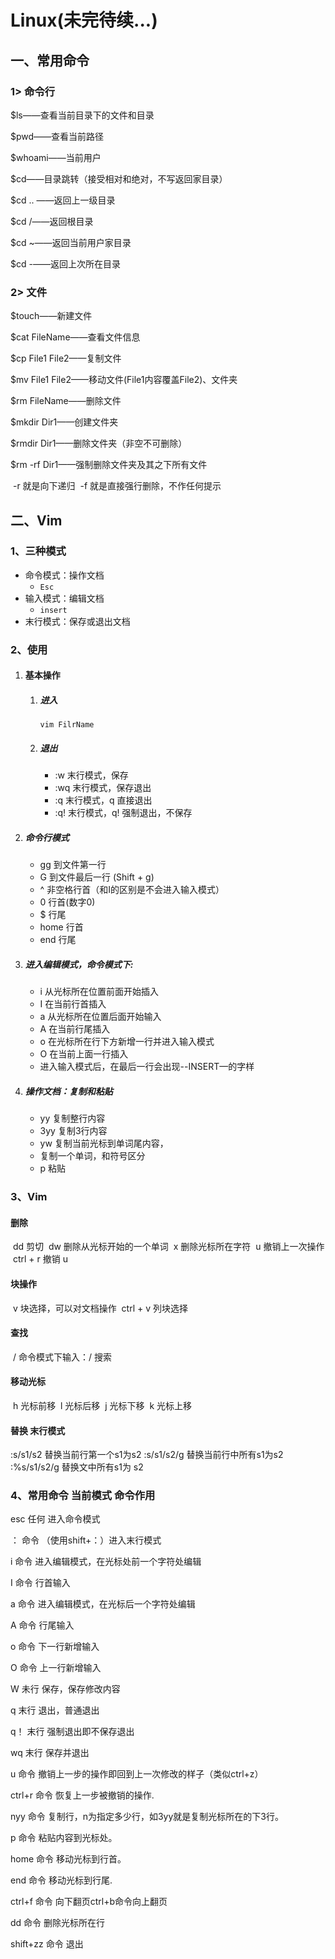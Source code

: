 # Linux(未完待续...)

## 一、常用命令

### 1> 命令行

$ls——查看当前目录下的文件和目录

$pwd——查看当前路径

$whoami——当前用户

$cd——目录跳转（接受相对和绝对，不写返回家目录）

$cd .. ——返回上一级目录

$cd /——返回根目录

$cd ~——返回当前用户家目录

$cd -——返回上次所在目录

### 2> 文件

$touch——新建文件

$cat FileName——查看文件信息

$cp File1 File2——复制文件

$mv File1 File2——移动文件(File1内容覆盖File2)、文件夹

$rm FileName——删除文件

$mkdir Dir1——创建文件夹

$rmdir Dir1——删除文件夹（非空不可删除）

$rm -rf Dir1——强制删除文件夹及其之下所有文件

​	-r 就是向下递归
​	-f 就是直接强行删除，不作任何提示

## 二、Vim

### 1、三种模式

- 命令模式：操作文档
  - `Esc`
- 输入模式：编辑文档
  - `insert`
- 末行模式：保存或退出文档

### 2、使用

1. #### 基本操作

   1. ##### 进入

      ```shell
      vim FilrName
      ```

   2. ##### 退出

      - :w      末行模式，保存
      - :wq    末行模式，保存退出
      - :q       末行模式，q 直接退出
      - :q!      末行模式，q! 强制退出，不保存

2. ##### 命令行模式

   - gg    到文件第一行
   - G      到文件最后一行   (Shift + g)
   - ^      非空格行首（和I的区别是不会进入输入模式）
   - 0       行首(数字0)
   - $       行尾
   - home  行首
   - end      行尾

3. ##### 进入编辑模式，命令模式下:

   - i    从光标所在位置前面开始插入
   - I    在当前行首插入
   - a   从光标所在位置后面开始输入
   - A   在当前行尾插入
   - o   在光标所在行下方新增一行并进入输入模式
   - O  在当前上面一行插入
   - 进入输入模式后，在最后一行会出现--INSERT—的字样

4. ##### 操作文档：复制和粘贴

   - yy    复制整行内容
   - 3yy  复制3行内容
   - yw   复制当前光标到单词尾内容，
   - 复制一个单词，和符号区分
   - p      粘贴

### 3、Vim

#### 删除

​    dd  剪切
​    dw  删除从光标开始的一个单词
​    x     删除光标所在字符
​    u    撤销上一次操作
​    ctrl + r    撤销   u

#### 块操作

​    v    块选择，可以对文档操作
​    ctrl + v   列块选择

#### 查找

​    /    命令模式下输入：/   搜索

#### 移动光标

​    h	光标前移
​     l	光标后移
​     j	光标下移
​    k	光标上移

#### 替换 末行模式

:s/s1/s2 替换当前行第一个s1为s2
:s/s1/s2/g 替换当前行中所有s1为s2
:%s/s1/s2/g  替换文中所有s1为 s2

### 4、常用命令     当前模式     命令作用

esc                任何       进入命令模式

：                  命令      （使用shift+：）进入末行模式

i                    命令          进入编辑模式，在光标处前一个字符处编辑

I                    命令          行首输入

a                   命令         进入编辑模式，在光标后一个字符处编辑

A                    命令        行尾输入

o                   命令          下一行新增输入

O                 命令          上一行新增输入

W                 未行          保存，保存修改内容

q                  末行          退出，普通退出

q！              末行          强制退出即不保存退出

wq              末行           保存并退出

u                  命令          撤销上一步的操作即回到上一次修改的样子（类似ctrl+z）

ctrl+r          命令            恢复上一步被撤销的操作.

nyy             命令             复制行，n为指定多少行，如3yy就是复制光标所在的下3行。

p                命令             粘贴内容到光标处。

home        命令             移动光标到行首。

end            命令             移动光标到行尾.

ctrl+f          命令            向下翻页ctrl+b命令向上翻页

dd              命令             删除光标所在行

shift+zz      命令            退出